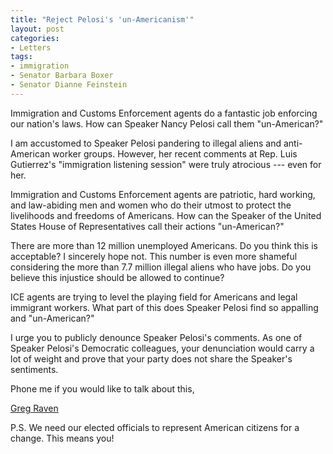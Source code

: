 ```yaml
---
title: "Reject Pelosi's 'un-Americanism'"
layout: post
categories:
- Letters
tags:
- immigration
- Senator Barbara Boxer
- Senator Dianne Feinstein
---
```


Immigration and Customs Enforcement agents do a fantastic job enforcing our nation's laws. How can Speaker Nancy Pelosi call them "un-American?"

I am accustomed to Speaker Pelosi pandering to illegal aliens and anti-American worker groups. However, her recent comments at Rep. Luis Gutierrez's "immigration listening session" were truly atrocious --- even for her.

Immigration and Customs Enforcement agents are patriotic, hard working, and law-abiding men and women who do their utmost to protect the livelihoods and freedoms of Americans. How can the Speaker of the United States House of Representatives call their actions "un-American?"

There are more than 12 million unemployed Americans. Do you think this is acceptable? I sincerely hope not. This number is even more shameful considering the more than 7.7 million illegal aliens who have jobs. Do you believe this injustice should be allowed to continue?

ICE agents are trying to level the playing field for Americans and legal immigrant workers. What part of this does Speaker Pelosi find so appalling and "un-American?"

I urge you to publicly denounce Speaker Pelosi's comments. As one of Speaker Pelosi's Democratic colleagues, your denunciation would carry a lot of weight and prove that your party does not share the Speaker's sentiments.

Phone me if you would like to talk about this,

[Greg Raven](https://www.gregraven.org/)

P.S. We need our elected officials to represent American citizens for a change. This means you!